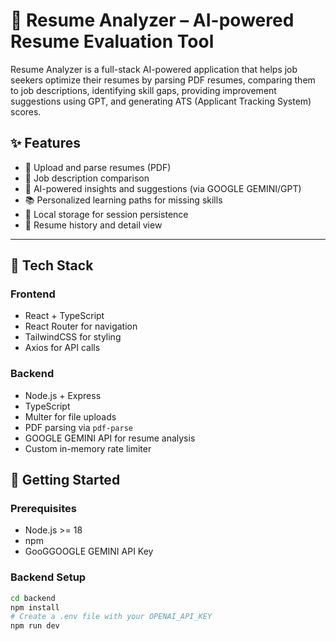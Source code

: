 # 🧠 Resume Analyzer – AI-powered Resume Evaluation Tool

Resume Analyzer is a full-stack AI-powered application that helps job seekers optimize their resumes by parsing PDF resumes, comparing them to job descriptions, identifying skill gaps, providing improvement suggestions using GPT, and generating ATS (Applicant Tracking System) scores.

## ✨ Features

- 📄 Upload and parse resumes (PDF)
- 🧾 Job description comparison
- 🧠 AI-powered insights and suggestions (via GOOGLE GEMINI/GPT)
- 📚 Personalized learning paths for missing skills
- 💾 Local storage for session persistence
- 🔁 Resume history and detail view

---

## 🧱 Tech Stack

### Frontend
- React + TypeScript
- React Router for navigation
- TailwindCSS for styling
- Axios for API calls

### Backend
- Node.js + Express
- TypeScript
- Multer for file uploads
- PDF parsing via `pdf-parse`
- GOOGLE GEMINI API for resume analysis
- Custom in-memory rate limiter



## 🚀 Getting Started

### Prerequisites

- Node.js >= 18
- npm 
- GooGGOOGLE GEMINI API Key

### Backend Setup

```bash
cd backend
npm install
# Create a .env file with your OPENAI_API_KEY
npm run dev
